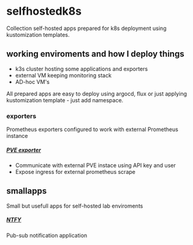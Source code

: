 # selfhostedk8s
Collection self-hosted apps prepared for k8s deployment using kustomization templates.

## working enviroments and how I deploy things

* k3s cluster hosting some applications and exporters
* external VM keeping monitoring stack
* AD-hoc VM's 

All prepared apps are easy to deploy using argocd, flux or just applying kustomization template - just add namespace.

### exporters 
Prometheus exporters configured to work with external Prometheus instance 

##### [PVE exporter](https://github.com/prometheus-pve/prometheus-pve-exporter)

* Communicate with external PVE instace using API key and user
* Expose ingress for external prometheus scrape


## smallapps
Small but usefull apps for self-hosted lab enviroments


##### [NTFY](https://github.com/binwiederhier/ntfy)
Pub-sub notification application
